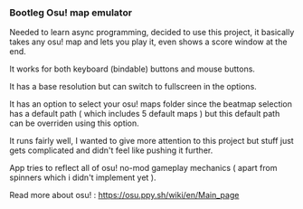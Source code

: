 ### Bootleg Osu! map emulator

Needed to learn async programming, decided to use this project, it basically takes any osu! map and lets you play it, even shows a score window at the end.

It works for both keyboard (bindable) buttons and mouse buttons.

It has a base resolution but can switch to fullscreen in the options.

It has an option to select your osu! maps folder since the beatmap selection has a default path ( which includes 5 default maps ) but this default path can be overriden using this option.

It runs fairly well, I wanted to give more attention to this project but stuff just gets complicated and didn't feel like pushing it further.


App tries to reflect all of osu! no-mod gameplay mechanics ( apart from spinners which i didn't implement yet ).

Read more about osu! : https://osu.ppy.sh/wiki/en/Main_page
